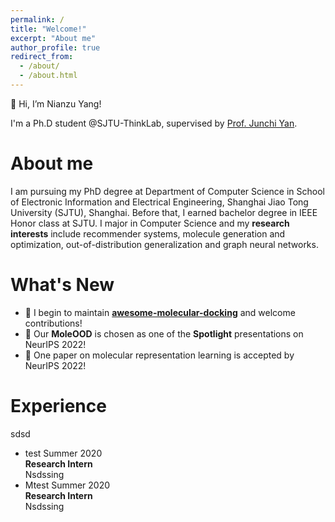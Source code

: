 ```yaml
---
permalink: /
title: "Welcome!"
excerpt: "About me"
author_profile: true
redirect_from: 
  - /about/
  - /about.html
---
```

👋 Hi, I’m Nianzu Yang!

I'm a Ph.D student @SJTU-ThinkLab, supervised by [Prof. Junchi Yan](https://thinklab.sjtu.edu.cn/).


About me
======
I am pursuing my PhD degree at Department of Computer Science in School of Electronic Information and Electrical Engineering, Shanghai Jiao Tong University (SJTU), Shanghai. Before that, I earned bachelor degree in IEEE Honor class at SJTU. I major in Computer Science and my **research interests** include recommender systems, molecule generation and optimization, out-of-distribution generalization and graph neural networks.

What's New
======
<!-- <div style="height:600px;overflow-y:auto;background:#ffffff;">
🌟 I begin to maintain <a href="https://github.com/yangnianzu0515/awesome-molecular-docking"><b>awesome-molecular-docking</b></a> on github and welcome contributions!<br>
🌟 Our <b>MoleOOD</b> is chosen as one of the <b>Spotlight</b> presentations on NeurIPS 2022!<br>
🌟 One paper on molecular representation learning is accepted by NeurIPS 2022!<br>
<!-- - 🌟 Our **MoleOOD** is chosen as one of the **Spotlight** presentations on NeurIPS 2022!
<!-- - 🌟 One paper on molecular representation learning is accepted by NeurIPS 2022! -->
- 🌟 I begin to maintain <a href="https://github.com/yangnianzu0515/awesome-molecular-docking"><b>awesome-molecular-docking</b></a> and welcome contributions!
- 🌟 Our **MoleOOD** is chosen as one of the **Spotlight** presentations on NeurIPS 2022!
- 🌟 One paper on molecular representation learning is accepted by NeurIPS 2022!

Experience
======
sdsd
<ul class="timeline">
    <li>
      <div class="direction-l">
        <div class="flag-wrapper">
          <span class="flag">test</span>
          <span class="time-wrapper"><span class="time">Summer 2020</span></span>
        </div>
        <div class="desc"><b>Research Intern</b><br/> Nsdssing</div>
      </div>
    </li>
        <li>
      <div class="direction-l">
        <div class="flag-wrapper">
          <span class="flag">Mtest</span>
          <span class="time-wrapper"><span class="time">Summer 2020</span></span>
        </div>
        <div class="desc"><b>Research Intern</b><br/> Nsdssing</div>
      </div>
    </li>
</ul>